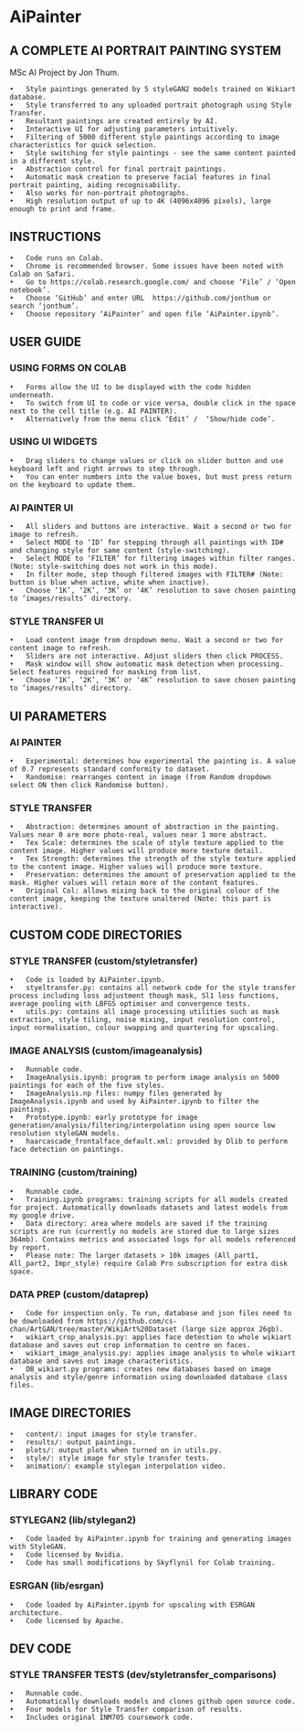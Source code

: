 # AiPainter

## A COMPLETE AI PORTRAIT PAINTING SYSTEM
MSc AI Project by Jon Thum.

	•	Style paintings generated by 5 styleGAN2 models trained on Wikiart database.
	•	Style transferred to any uploaded portrait photograph using Style Transfer.
	•	Resultant paintings are created entirely by AI.
	•	Interactive UI for adjusting parameters intuitively.
	•	Filtering of 5000 different style paintings according to image characteristics for quick selection.
	•	Style switching for style paintings - see the same content painted in a different style. 
	•	Abstraction control for final portrait paintings.
	•	Automatic mask creation to preserve facial features in final portrait painting, aiding recognisability.
	•	Also works for non-portrait photographs.
	•	High resolution output of up to 4K (4096x4096 pixels), large enough to print and frame.


## INSTRUCTIONS 
	
	•	Code runs on Colab.
	•	Chrome is recommended browser. Some issues have been noted with Colab on Safari. 
	•	Go to https://colab.research.google.com/ and choose ‘File’ / ‘Open notebook’.
	•	Choose ‘GitHub’ and enter URL  https://github.com/jonthum or search ‘jonthum’.
	•	Choose repository ‘AiPainter’ and open file ‘AiPainter.ipynb’.

## USER GUIDE 

### USING FORMS ON COLAB

	•	Forms allow the UI to be displayed with the code hidden underneath.
	•	To switch from UI to code or vice versa, double click in the space next to the cell title (e.g. AI PAINTER).
	•	Alternatively from the menu click ‘Edit’ /  ‘Show/hide code’.

### USING UI WIDGETS

	•	Drag sliders to change values or click on slider button and use keyboard left and right arrows to step through.
	•	You can enter numbers into the value boxes, but must press return on the keyboard to update them.

### AI PAINTER UI

	•	All sliders and buttons are interactive. Wait a second or two for image to refresh.
	•	Select MODE to ‘ID’ for stepping through all paintings with ID# and changing style for same content (style-switching).
	•	Select MODE to ‘FILTER’ for filtering images within filter ranges. (Note: style-switching does not work in this mode).
	•	In filter mode, step though filtered images with FILTER# (Note: button is blue when active, white when inactive).
	•	Choose ‘1K’, ‘2K’, ‘3K’ or ‘4K’ resolution to save chosen painting to ‘images/results’ directory.

### STYLE TRANSFER UI

	•	Load content image from dropdown menu. Wait a second or two for content image to refresh.
	•	Sliders are not interactive. Adjust sliders then click PROCESS.
	•	Mask window will show automatic mask detection when processing. Select features required for masking from list.
	•	Choose ‘1K’, ‘2K’, ‘3K’ or ‘4K’ resolution to save chosen painting to ‘images/results’ directory.


## UI PARAMETERS

### AI PAINTER 

	•	Experimental: determines how experimental the painting is. A value of 0.7 represents standard conformity to dataset.
	•	Randomise: rearranges content in image (from Random dropdown select ON then click Randomise button).

### STYLE TRANSFER 

	•	Abstraction: determines amount of abstraction in the painting. Values near 0 are more photo-real, values near 1 more abstract.
	•	Tex Scale: determines the scale of style texture applied to the content image. Higher values will produce more texture detail.
	•	Tex Strength: determines the strength of the style texture applied to the content image. Higher values will produce more texture.
	•	Preservation: determines the amount of preservation applied to the mask. Higher values will retain more of the content features.
	•	Original Col: allows mixing back to the original colour of the content image, keeping the texture unaltered (Note: this part is interactive).


## CUSTOM CODE DIRECTORIES

### STYLE TRANSFER (custom/styletransfer)

	•	Code is loaded by AiPainter.ipynb.
	•	styeltransfer.py: contains all network code for the style transfer process including loss adjustment though mask, Sl1 loss functions, average pooling with LBFGS optimiser and convergence tests. 
	•	utils.py: contains all image processing utilities such as mask extraction, style tiling, noise mixing, input resolution control, input normalisation, colour swapping and quartering for upscaling. 

### IMAGE ANALYSIS (custom/imageanalysis)

	•	Runnable code.
	•	ImageAnalysis.ipynb: program to perform image analysis on 5000 paintings for each of the five styles. 
	•	ImageAnalysis.np files: numpy files generated by ImageAnalysis.ipynb and used by AiPainter.ipynb to filter the paintings.
	•	Prototype.ipynb: early prototype for image generation/analysis/filtering/interpolation using open source low resolution styleGAN models.
	•	haarcascade_frontalface_default.xml: provided by Dlib to perform face detection on paintings.

### TRAINING (custom/training)

	•	Runnable code.
	•	Training.ipynb programs: training scripts for all models created for project. Automatically downloads datasets and latest models from my google drive. 
	•	Data directory: area where models are saved if the training scripts are run (currently no models are stored due to large sizes 364mb). Contains metrics and associated logs for all models referenced by report.
	•	Please note: The larger datasets > 10k images (All_part1, All_part2, Impr_style) require Colab Pro subscription for extra disk space.

### DATA PREP (custom/dataprep)

	•	Code for inspection only. To run, database and json files need to be downloaded from https://github.com/cs-chan/ArtGAN/tree/master/WikiArt%20Dataset (large size approx 26gb).
	•	wikiart_crop_analysis.py: applies face detection to whole wikiart database and saves out crop information to centre on faces.
	•	wikiart_image_analysis.py: applies image analysis to whole wikiart database and saves out image characteristics.
	•	DB_wikiart.py programs: creates new databases based on image analysis and style/genre information using downloaded database class files.

## IMAGE DIRECTORIES

	•	content/: input images for style transfer.
	•	results/: output paintings.
	•	plots/: output plots when turned on in utils.py.
	•	style/: style image for style transfer tests.
	•	animation/: example stylegan interpolation video.

## LIBRARY CODE

### STYLEGAN2 (lib/stylegan2)

	•	Code loaded by AiPainter.ipynb for training and generating images with StyleGAN.
	•	Code licensed by Nvidia.
	•	Code has small modifications by Skyflynil for Colab training.

### ESRGAN (lib/esrgan)

	•	Code loaded by AiPainter.ipynb for upscaling with ESRGAN architecture.
	•	Code licensed by Apache.

## DEV CODE

### STYLE TRANSFER TESTS (dev/styletransfer_comparisons)
	•	Runnable code.
	•	Automatically downloads models and clones github open source code.
	•	Four models for Style Transfer comparison of results.
	•	Includes original INM705 coursework code.
